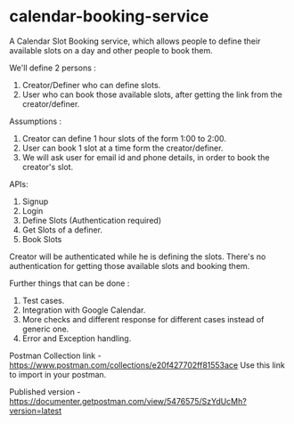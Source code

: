 # calendar-booking-service
A Calendar Slot Booking service, which allows people to define their available slots on a day and other people to book them.

We'll define 2 persons : 
1. Creator/Definer who can define slots.
2. User who can book those available slots, after getting the link from the creator/definer.

Assumptions :
1. Creator can define 1 hour slots of the form 1:00 to 2:00.
2. User can book 1 slot at a time form the creator/definer.
3. We will ask user for email id and phone details, in order to book the creator's slot.


APIs:
1. Signup
2. Login
3. Define Slots (Authentication required)
4. Get Slots of a definer.
5. Book Slots

Creator will be authenticated while he is defining the slots.
There's no authentication for getting those available slots and booking them.

Further things that can be done :
1. Test cases.
2. Integration with Google Calendar.
3. More checks and different response for different cases instead of generic one.
4. Error and Exception handling.

Postman Collection link - https://www.postman.com/collections/e20f427702ff81553ace
Use this link to import in your postman.

Published version - https://documenter.getpostman.com/view/5476575/SzYdUcMh?version=latest
